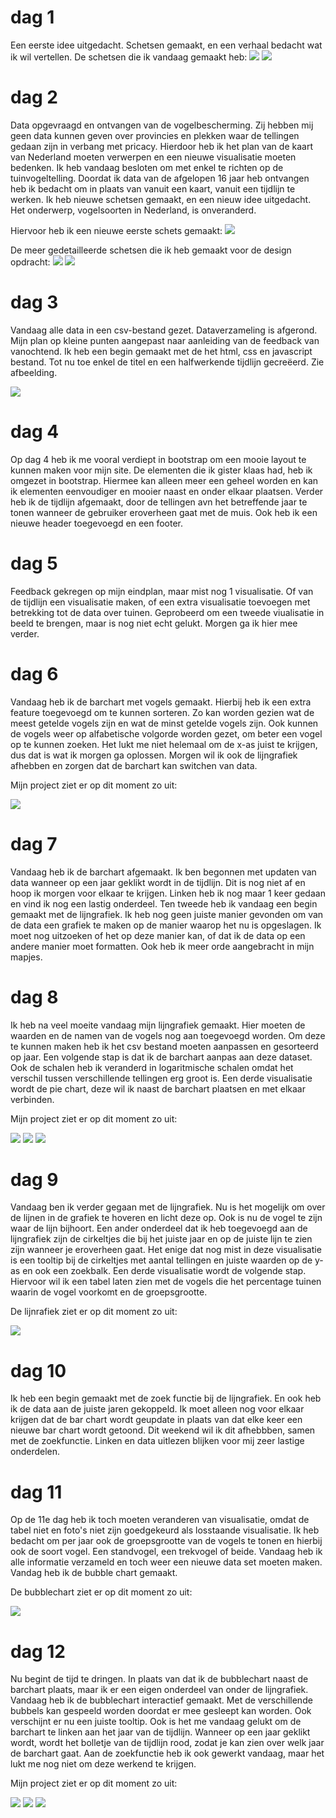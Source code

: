 # dag 1

Een eerste idee uitgedacht. Schetsen gemaakt, en een verhaal bedacht wat ik wil vertellen.
De schetsen die ik vandaag gemaakt heb:
![](/doc/schets1.png)
![](/doc/schets2.png)

# dag 2

Data opgevraagd en ontvangen van de vogelbescherming. Zij hebben mij geen data kunnen geven over provincies en plekken waar de tellingen gedaan zijn in verbang met pricacy. Hierdoor heb ik het plan van de kaart van Nederland moeten verwerpen en een nieuwe visualisatie moeten bedenken. Ik heb vandaag besloten om met enkel te richten op de tuinvogeltelling. Doordat ik data van de afgelopen 16 jaar heb ontvangen heb ik bedacht om in plaats van vanuit een kaart, vanuit een tijdlijn te werken. Ik heb nieuwe schetsen gemaakt, en een nieuw idee uitgedacht. Het onderwerp, vogelsoorten in Nederland, is onveranderd.

Hiervoor heb ik een nieuwe eerste schets gemaakt:
![](/doc/schets3.png)

De meer gedetailleerde schetsen die ik heb gemaakt voor de design opdracht:
![](/doc/schets4.png)
![](/doc/schets5.png)

# dag 3

Vandaag alle data in een csv-bestand gezet. Dataverzameling is afgerond. Mijn plan op kleine punten aangepast naar aanleiding van de feedback van vanochtend. Ik heb een begin gemaakt met de het html, css en javascript bestand. Tot nu toe enkel de titel en een halfwerkende tijdlijn gecreëerd. Zie afbeelding.

![](/doc/visualisatie1.png)

# dag 4

Op dag 4 heb ik me vooral verdiept in bootstrap om een mooie layout te kunnen maken voor mijn site. De elementen die ik gister klaas had, heb ik omgezet in bootstrap. Hiermee kan alleen meer een geheel worden en kan ik elementen eenvoudiger en mooier naast en onder elkaar plaatsen. Verder heb ik de tijdlijn afgemaakt, door de tellingen avn het betreffende jaar te tonen wanneer de gebruiker eroverheen gaat met de muis. Ook heb ik een nieuwe header toegevoegd en een footer.

# dag 5

Feedback gekregen op mijn eindplan, maar mist nog 1 visualisatie. Of van de tijdlijn een visualisatie maken, of een extra visualisatie toevoegen met betrekking tot de data over tuinen. Geprobeerd om een tweede viualisatie in  beeld te brengen, maar is nog niet echt gelukt. Morgen ga ik hier mee verder.

# dag 6

Vandaag heb ik de barchart met vogels gemaakt. Hierbij heb ik een extra feature toegevoegd om te kunnen sorteren. Zo kan worden gezien wat de meest getelde vogels zijn en wat de minst getelde vogels zijn. Ook kunnen de vogels weer op alfabetische volgorde worden gezet, om beter een vogel op te kunnen zoeken. Het lukt me niet helemaal om de x-as juist te krijgen, dus dat is wat ik morgen ga oplossen. Morgen wil ik ook de lijngrafiek afhebben en zorgen dat de barchart kan switchen van data.

Mijn project ziet er op dit moment zo uit:

![](/doc/visualisatie2.png)

# dag 7

Vandaag heb ik de barchart afgemaakt. Ik ben begonnen met updaten van data wanneer op een jaar geklikt wordt in de tijdlijn. Dit is nog niet af en hoop ik morgen voor elkaar te krijgen. Linken heb ik nog maar 1 keer gedaan en vind ik nog een lastig onderdeel. Ten tweede heb ik vandaag een begin gemaakt met de lijngrafiek. Ik heb nog geen juiste manier gevonden om van de data een grafiek te maken op de manier waarop het nu is opgeslagen. Ik moet nog uitzoeken of het op deze manier kan, of dat ik de data op een andere manier moet formatten. Ook heb ik meer orde aangebracht in mijn mapjes.

# dag 8

Ik heb na veel moeite vandaag mijn lijngrafiek gemaakt. Hier moeten de waarden en de namen van de vogels nog aan toegevoegd worden. Om deze te kunnen maken heb ik het csv bestand moeten aanpassen en gesorteerd op jaar. Een volgende stap is dat ik de barchart aanpas aan deze dataset. Ook de schalen heb ik veranderd in logaritmische schalen omdat het verschil tussen verschillende tellingen erg groot is. Een derde visualisatie wordt de pie chart, deze wil ik naast de barchart plaatsen en met elkaar verbinden.

Mijn project ziet er op dit moment zo uit:

![](/doc/visualisatie3.png)
![](/doc/visualisatie4.png)
![](/doc/visualisatie5.png)

# dag 9

Vandaag ben ik verder gegaan met de lijngrafiek. Nu is het mogelijk om over de lijnen in de grafiek te hoveren en licht deze op. Ook is nu de vogel te zijn waar de lijn bijhoort. Een ander onderdeel dat ik heb toegevoegd aan de lijngrafiek zijn de cirkeltjes die bij het juiste jaar en op de juiste lijn te zien zijn wanneer je eroverheen gaat. Het enige dat nog mist in deze visualisatie is een tooltip bij de cirkeltjes met aantal tellingen en juiste waarden op de y-as en ook een zoekbalk. Een derde visualisatie wordt de volgende stap. Hiervoor wil ik een tabel laten zien met de vogels die het percentage tuinen waarin de vogel voorkomt en de groepsgrootte.

De lijnrafiek ziet er op dit moment zo uit:

![](/doc/visualisatie6.png)

# dag 10

Ik heb een begin gemaakt met de zoek functie bij de lijngrafiek. En ook heb ik de data aan de juiste jaren gekoppeld. Ik moet alleen nog voor elkaar krijgen dat de bar chart wordt geupdate in plaats van dat elke keer een nieuwe bar chart wordt getoond. Dit weekend wil ik dit afhebbben, samen met de zoekfunctie. Linken en data uitlezen blijken voor mij zeer lastige onderdelen.

# dag 11

Op de 11e dag heb ik toch moeten veranderen van visualisatie, omdat de tabel niet en foto's niet zijn goedgekeurd als losstaande visualisatie. Ik heb bedacht om per jaar ook de groepsgrootte van de vogels te tonen en hierbij ook de soort vogel. Een standvogel, een trekvogel of beide. Vandaag heb ik alle informatie verzameld en toch weer een nieuwe data set moeten maken. Vandag heb ik de bubble chart gemaakt.

De bubblechart ziet er op dit moment zo uit:

![](/doc/visualisatie7.png)

# dag 12

Nu begint de tijd te dringen. In plaats van dat ik de bubblechart naast de barchart plaats, maar ik er een eigen onderdeel van onder de lijngrafiek. Vandaag heb ik de bubblechart interactief gemaakt. Met de verschillende bubbels kan gespeeld worden doordat er mee gesleept kan worden. Ook verschijnt er nu een juiste tooltip. Ook is het me vandaag gelukt om de barchart te linken aan het jaar van de tijdlijn. Wanneer op een jaar geklikt wordt, wordt het bolletje van de tijdlijn rood, zodat je kan zien over welk jaar de barchart gaat. Aan de zoekfunctie heb ik ook gewerkt vandaag, maar het lukt me nog niet om deze werkend te krijgen.

Mijn project ziet er op dit moment zo uit:

![](/doc/visualisatie8.png)
![](/doc/visualisatie9.png)
![](/doc/visualisatie10.png)
